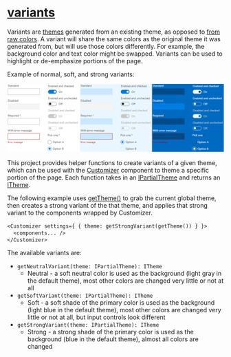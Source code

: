 # [variants](http://dev.office.com/fabric)

Variants are [themes](https://github.com/OfficeDev/office-ui-fabric-react/wiki/Theming) generated from an existing theme, as opposed to [from raw colors](https://developer.microsoft.com/en-us/fabric#/styles/themegenerator). A variant will share the same colors as the original theme it was generated from, but will use those colors differently. For example, the background color and text color might be swapped. Variants can be used to highlight or de-emphasize portions of the page.

Example of normal, soft, and strong variants:

![example of variants](https://github.com/OfficeDev/office-ui-fabric-react/blob/master/packages/variants/example.png)

This project provides helper functions to create variants of a given theme, which can be used with the [Customizer](https://github.com/OfficeDev/office-ui-fabric-react/blob/master/packages/utilities/src/Customizer.tsx) component to theme a specific portion of the page. Each function takes in an [IPartialTheme](https://github.com/OfficeDev/office-ui-fabric-react/blob/master/packages/styling/src/interfaces/ITheme.ts) and returns an [ITheme](https://github.com/OfficeDev/office-ui-fabric-react/blob/master/packages/styling/src/interfaces/ITheme.ts).

The following example uses [getTheme()](https://github.com/OfficeDev/office-ui-fabric-react/blob/master/packages/styling/src/styles/theme.ts) to grab the current global theme, then creates a strong variant of the that theme, and applies that strong variant to the components wrapped by Customizer.

```
<Customizer settings={ { theme: getStrongVariant(getTheme()) } }>
  <components... />
</Customizer>
```

The available variants are:

- `getNeutralVariant(theme: IPartialTheme): ITheme`
  - Neutral - a soft neutral color is used as the background (light gray in the default theme), most other colors are changed very little or not at all
- `getSoftVariant(theme: IPartialTheme): ITheme`
  - Soft - a soft shade of the primary color is used as the background (light blue in the default theme), most other colors are changed very little or not at all, but input controls look different
- `getStrongVariant(theme: IPartialTheme): ITheme`
  - Strong - a strong shade of the primary color is used as the background (blue in the default theme), almost all colors are changed
